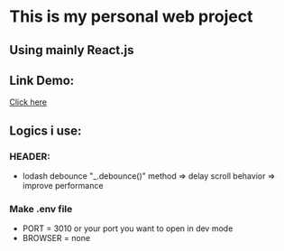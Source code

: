# This is my personal web project
## Using mainly React.js

## Link Demo:

[Click here](https://tanphat97.com/home)

## Logics i use: 
### HEADER: 
- lodash debounce "_.debounce()" method => delay scroll behavior => improve performance

### Make .env file

- PORT = 3010 or your port you want to open in dev mode</br>
- BROWSER = none


